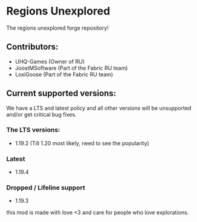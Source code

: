 # Regions Unexplored
The regions unexplored forge repository!

## Contributors:
- UHQ-Games (Owner of RU)
- JoostMSoftware (Part of the Fabric RU team)
- LoxiGoose (Part of the Fabric RU team)

## Current supported versions:

We have a LTS and latest policy and all other versions will be unsupported and/or get critical bug fixes. 

### The LTS versions:

- 1.19.2 (Till 1.20 most likely, need to see the popularity)

### Latest

- 1.19.4 

### Dropped / Lifeline support

- 1.19.3


this mod is made with love <3 and care for people who love explorations.